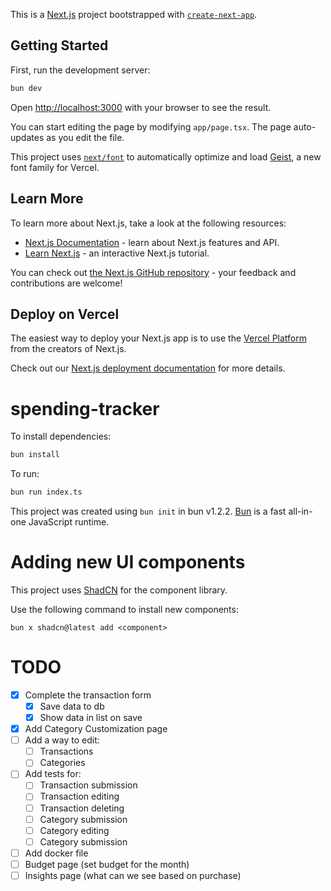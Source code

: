 This is a [Next.js](https://nextjs.org) project bootstrapped with [`create-next-app`](https://nextjs.org/docs/app/api-reference/cli/create-next-app).

## Getting Started

First, run the development server:

```bash
bun dev
```

Open [http://localhost:3000](http://localhost:3000) with your browser to see the result.

You can start editing the page by modifying `app/page.tsx`. The page auto-updates as you edit the file.

This project uses [`next/font`](https://nextjs.org/docs/app/building-your-application/optimizing/fonts) to automatically optimize and load [Geist](https://vercel.com/font), a new font family for Vercel.

## Learn More

To learn more about Next.js, take a look at the following resources:

- [Next.js Documentation](https://nextjs.org/docs) - learn about Next.js features and API.
- [Learn Next.js](https://nextjs.org/learn) - an interactive Next.js tutorial.

You can check out [the Next.js GitHub repository](https://github.com/vercel/next.js) - your feedback and contributions are welcome!

## Deploy on Vercel

The easiest way to deploy your Next.js app is to use the [Vercel Platform](https://vercel.com/new?utm_medium=default-template&filter=next.js&utm_source=create-next-app&utm_campaign=create-next-app-readme) from the creators of Next.js.

Check out our [Next.js deployment documentation](https://nextjs.org/docs/app/building-your-application/deploying) for more details.

# spending-tracker

To install dependencies:

```bash
bun install
```

To run:

```bash
bun run index.ts
```

This project was created using `bun init` in bun v1.2.2. [Bun](https://bun.sh) is a fast all-in-one JavaScript runtime.

# Adding new UI components

This project uses [ShadCN](https://ui.shadcn.com/) for the component library.

Use the following command to install new components:

```
bun x shadcn@latest add <component>
```

# TODO

- [x] Complete the transaction form
  - [x] Save data to db
  - [x] Show data in list on save
- [x] Add Category Customization page
- [ ] Add a way to edit:
  - [ ] Transactions
  - [ ] Categories
- [ ] Add tests for:
  - [ ] Transaction submission
  - [ ] Transaction editing
  - [ ] Transaction deleting
  - [ ] Category submission
  - [ ] Category editing
  - [ ] Category submission
- [ ] Add docker file
- [ ] Budget page (set budget for the month)
- [ ] Insights page (what can we see based on purchase)
